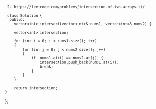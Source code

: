      2. https://leetcode.com/problems/intersection-of-two-arrays-ii/
     
     class Solution {  
      public:  
        vector<int> intersect(vector<int>& nums1, vector<int>& nums2) {    
        
        vector<int> intersection;

        for (int i = 0; i < nums1.size(); i++)
        {
            for (int j = 0; j < nums2.size(); j++)
            {
                if (nums1.at(i) == nums2.at(j)) {
                    intersection.push_back(nums1.at(i));
                    break;
                }
            }
        }
        
        return intersection;
    }
};
